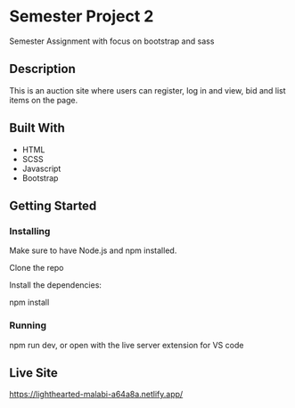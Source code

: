 # Semester Project 2

Semester Assignment with focus on bootstrap and sass

## Description

This is an auction site where users can register, log in and view, bid and list items on the page.

## Built With

- HTML
- SCSS
- Javascript
- Bootstrap

## Getting Started

### Installing

Make sure to have Node.js and npm installed.

Clone the repo

Install the dependencies:

npm install



### Running

npm run dev, or open with the live server extension for VS code




## Live Site
https://lighthearted-malabi-a64a8a.netlify.app/
